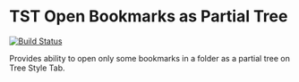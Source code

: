 # TST Open Bookmarks as Partial Tree

[![Build Status](https://travis-ci.org/piroor/tst-open-bookmarks-as-partial-tree.svg?branch=master)](https://travis-ci.org/piroor/tst-open-bookmarks-as-partial-tree)

Provides ability to open only some bookmarks in a folder as a partial tree on Tree Style Tab.
